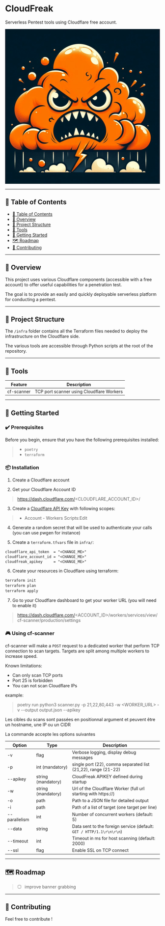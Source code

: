 # CloudFreak
Serverless Pentest tools using Cloudflare free account.

![CloudFreak](data/cloudfreak.jpeg)

---

## 📒 Table of Contents
- [📒 Table of Contents](#-table-of-contents)
- [📍 Overview](#-overview)
- [📂 Project Structure](#project-structure)
- [🧩 Tools](#tools)
- [🚀 Getting Started](#-getting-started)
- [🗺 Roadmap](#-roadmap)
- [🤝 Contributing](#-contributing)

---

## 📍 Overview

This project uses various Cloudflare components (accessible with a free account) to offer useful capabilities for a penetration test.

The goal is to provide an easily and quickly deployable serverless platform for conducting a pentest.

---

## 📂 Project Structure

The `/infra` folder contains all the Terraform files needed to deploy the infrastructure on the Cloudflare side.

The various tools are accessible through Python scripts at the root of the repository.


---

## 🧩 Tools

| Feature                | Description                           |
| ---------------------- | ------------------------------------- |
| cf-scanner             | TCP port scanner using Cloudflare Workers |

---

## 🚀 Getting Started

### ✔️ Prerequisites

Before you begin, ensure that you have the following prerequisites installed:
> - `poetry`
> - `terraform`

### 📦 Installation

1. Create a Cloudflare account

2. Get your Cloudflare Account ID
> https://dash.cloudflare.com/<CLOUDFLARE_ACCOUNT_ID>/

3. Create a [Cloudflare API Key](https://dash.cloudflare.com/profile/api-tokens) with following scopes:
> - Account - Workers Scripts:Edit

4. Generate a random secret that will be used to authenticate your calls (you can use pwgen for instance)

5. Create a `terraform.tfvars` file in `infra/`:
```
cloudflare_api_token  = "<CHANGE_ME>"
cloudflare_account_id = "<CHANGE_ME>"
cloudfreak_apikey     = "<CHANGE_ME>"
```

6. Create your resources in Cloudflare using terraform:
```sh
terraform init
terraform plan
terraform apply
```

7. Go to your Cloudflare dashboard to get your worker URL (you will need to enable it)
> https://dash.cloudflare.com/<ACCOUNT_ID>/workers/services/view/cf-scanner/production/settings

### 🎮 Using cf-scanner

cf-scanner will make a `POST` request to a dedicated worker that perform TCP connection to scan targets. Targets are split among multiple workers to increase speed.

Known limitations:
- Can only scan TCP ports
- Port 25 is forbidden
- You can not scan Cloudflare IPs

example:
> poetry run python3 scanner.py <IP> -p 21,22,80,443 -w <WORKER_URL> -v --output output.json --apikey <APIKEY>

Les cibles du scans sont passées en positionnal argument et peuvent être un hostname, une IP ou un CIDR

La commande accepte les options suivantes

| Option | Type | Description |
| ------ | ---- | ----------- |
| -v     | flag | Verbose logging, display debug messages |
| -p     | int (mandatory) | single port (22), comma separated list (21,22), range (21-22) |
| --apikey | string (mandatory)| CloudFreak APIKEY defined during startup |
| -w     | string (mandatory) | Url of the Cloudflare Worker (full url starting with https://)
| -o     | path | Path to a JSON file for detailed output |
| -i     | path | Path of a list of target (one target per line)
| --parallelism | int | Number of concurrent workers (default: 5) |
| --data | string | Data sent to the foreign service (default: `GET / HTTP/1.1\r\n\r\n`) |
| --timeout | int | Timeout in ms for host scanning (default: 2000) |
| --ssl | flag | Enable SSL on TCP connect |

---

## 🗺 Roadmap

> - [ ] improve banner grabbing

---

## 🤝 Contributing

Feel free to contribute !

